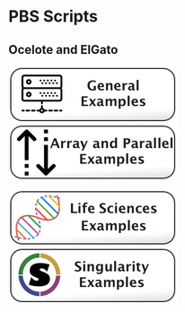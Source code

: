 # PBS Scripts
## Ocelote and ElGato

![](/Images/general-examples-button.png) [![](/Images/parallel-and-array.png)](Array-and-Parallel)

![](/Images/life-sciences-button.png) ![](/Images/singularity-button.png)

